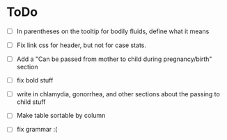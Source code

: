 # ToDo

- [ ] In parentheses on the tooltip for bodily fluids, define what it means
- [ ] Fix link css for header, but not for case stats.
- [ ] Add a "Can be passed from mother to child during pregnancy/birth" section
- [ ] fix bold stuff
- [ ] write in chlamydia, gonorrhea, and other sections about the passing to child stuff


- [ ] Make table sortable by column
- [ ] fix grammar :(
